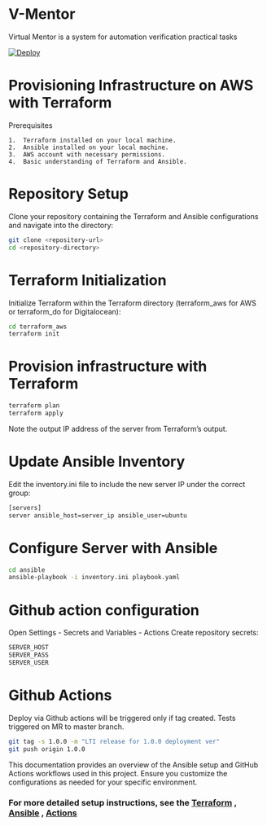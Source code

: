 # V-Mentor
Virtual Mentor is a system for automation verification practical tasks


[![Deploy](https://github.com/AndriiKostromytskyi/V-Mentor/actions/workflows/deploy.yml/badge.svg)](https://github.com/AndriiKostromytskyi/V-Mentor/actions/workflows/deploy.yml)


# Provisioning Infrastructure on AWS with Terraform

Prerequisites

	1.	Terraform installed on your local machine.
	2.	Ansible installed on your local machine.
	3.	AWS account with necessary permissions.
	4.	Basic understanding of Terraform and Ansible.

# Repository Setup
Clone your repository containing the Terraform and Ansible configurations and navigate into the directory:
```bash
git clone <repository-url>
cd <repository-directory>
```

# Terraform Initialization
Initialize Terraform within the Terraform directory (terraform_aws for AWS or terraform_do for Digitalocean):
```bash
cd terraform_aws
terraform init
```

# Provision infrastructure with Terraform

```bash
terraform plan
terraform apply
```
Note the output IP address of the server from Terraform’s output.

# Update Ansible Inventory
Edit the inventory.ini file to include the new server IP under the correct group:
```bash
[servers]
server ansible_host=server_ip ansible_user=ubuntu
```
# Configure Server with Ansible
```bash
cd ansible
ansible-playbook -i inventory.ini playbook.yaml
```
# Github action configuration
Open Settings - Secrets and Variables - Actions
Create repository secrets:
```bash
SERVER_HOST
SERVER_PASS
SERVER_USER
```



# Github Actions
Deploy via Github actions will be triggered only if tag created.
Tests triggered on MR to master branch.
```bash
git tag -s 1.0.0 -m "LTI release for 1.0.0 deployment ver"
git push origin 1.0.0
``` 

This documentation provides an overview of the Ansible setup and GitHub Actions workflows used in this project. Ensure you customize the configurations as needed for your specific environment.

### For more detailed setup instructions, see the [Terraform](docs/terraform.md) , [Ansible](docs/ansible.md) , [Actions](docs/githubactions.md)